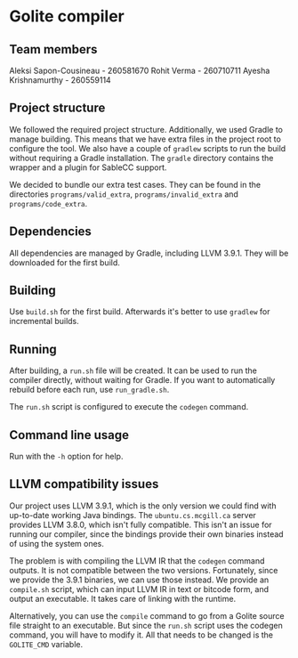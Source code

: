 # Golite compiler

## Team members

Aleksi Sapon-Cousineau - 260581670
Rohit Verma - 260710711
Ayesha Krishnamurthy - 260559114

## Project structure

We followed the required project structure. Additionally, we
used Gradle to manage building. This means that we have extra
files in the project root to configure the tool. We also have
a couple of `gradlew` scripts to run the build without requiring
a Gradle installation. The `gradle` directory contains the wrapper
and a plugin for SableCC support.

We decided to bundle our extra test cases. They can be found in
the directories `programs/valid_extra`, `programs/invalid_extra`
and `programs/code_extra`.

## Dependencies

All dependencies are managed by Gradle, including LLVM 3.9.1.
They will be downloaded for the first build.

## Building

Use `build.sh` for the first build. Afterwards it's better to
use `gradlew` for incremental builds.

## Running

After building, a `run.sh` file will be created. It can be used to
run the compiler directly, without waiting for Gradle. If you want
to automatically rebuild before each run, use `run_gradle.sh`.

The `run.sh` script is configured to execute the `codegen` command.

## Command line usage

Run with the `-h` option for help.

## LLVM compatibility issues

Our project uses LLVM 3.9.1, which is the only version we could find
with up-to-date working Java bindings. The `ubuntu.cs.mcgill.ca` server
provides LLVM 3.8.0, which isn't fully compatible. This isn't an issue
for running our compiler, since the bindings provide their own binaries
instead of using the system ones.

The problem is with compiling the LLVM IR that the `codegen` command outputs.
It is not compatible between the two versions. Fortunately, since we provide
the 3.9.1 binaries, we can use those instead. We provide an `compile.sh`
script, which can input LLVM IR in text or bitcode form, and output an executable.
It takes care of linking with the runtime.

Alternatively, you can use the `compile` command to go from a Golite source file
straight to an executable. But since the `run.sh` script uses the codegen command,
you will have to modify it. All that needs to be changed is the `GOLITE_CMD` variable.
